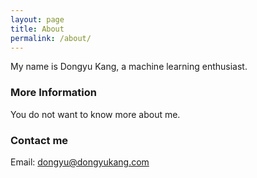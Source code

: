 ```yaml
---
layout: page
title: About
permalink: /about/
---
```


My name is Dongyu Kang, a machine learning enthusiast.

### More Information

You do not want to know more about me.

### Contact me

Email: dongyu@dongyukang.com
